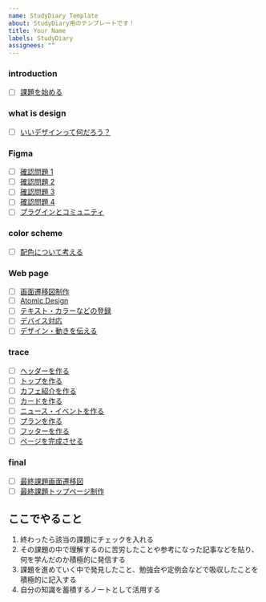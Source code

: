 ```yaml
---
name: StudyDiary Template
about: StudyDiary用のテンプレートです！
title: Your Name
labels: StudyDiary
assignees: ""
---
```


### introduction

- [ ] [課題を始める](https://design-basic.netlify.app/introduction/)

### what is design

- [ ] [いいデザインって何だろう？](https://design-basic.netlify.app/what-is-design/)

### Figma

- [ ] [確認問題 1](https://design-basic.netlify.app/figma/section1-5/)
- [ ] [確認問題 2](https://design-basic.netlify.app/figma/section2-8/)
- [ ] [確認問題 3](https://design-basic.netlify.app/figma/section3-12/)
- [ ] [確認問題 4](https://design-basic.netlify.app/figma/section4-2/)
- [ ] [プラグインとコミュニティ](https://design-basic.netlify.app/figma/section5/)

### color scheme

- [ ] [配色について考える](https://design-basic.netlify.app/color-scheme/)

### Web page

- [ ] [画面遷移図制作](https://design-basic.netlify.app/web/chart/)
- [ ] [Atomic Design](https://design-basic.netlify.app/web/atomic-design/)
- [ ] [テキスト・カラーなどの登録](https://design-basic.netlify.app/web/text-color/)
- [ ] [デバイス対応](https://design-basic.netlify.app/web/device/)
- [ ] [デザイン・動きを伝える](https://design-basic.netlify.app/web/to-engineer/)

### trace

- [ ] [ヘッダーを作る](https://design-basic.netlify.app/trace/section3/)
- [ ] [トップを作る](https://design-basic.netlify.app/trace/section4/)
- [ ] [カフェ紹介を作る](https://design-basic.netlify.app/trace/section5/)
- [ ] [カードを作る](https://design-basic.netlify.app/trace/section6/)
- [ ] [ニュース・イベントを作る](https://design-basic.netlify.app/trace/section7/)
- [ ] [プランを作る](https://design-basic.netlify.app/trace/section8/)
- [ ] [フッターを作る](https://design-basic.netlify.app/trace/section9/)
- [ ] [ページを完成させる](https://design-basic.netlify.app/trace/section10/)

### final

- [ ] [最終課題画面遷移図](https://design-basic.netlify.app/final/chart/)
- [ ] [最終課題トップページ制作](https://design-basic.netlify.app/final/top/)

## ここでやること

1. 終わったら該当の課題にチェックを入れる
2. その課題の中で理解するのに苦労したことや参考になった記事などを貼り、何を学んだのか積極的に発信する
3. 課題を進めていく中で発見したこと、勉強会や定例会などで吸収したことを積極的に記入する
4. 自分の知識を蓄積するノートとして活用する

